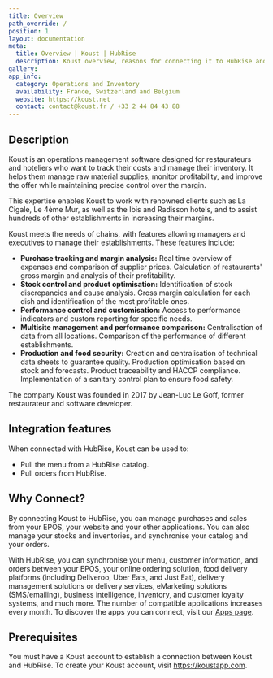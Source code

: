 ```yaml
---
title: Overview
path_override: /
position: 1
layout: documentation
meta:
  title: Overview | Koust | HubRise
  description: Koust overview, reasons for connecting it to HubRise and summary of integrated features.
gallery:
app_info:
  category: Operations and Inventory
  availability: France, Switzerland and Belgium
  website: https://koust.net
  contact: contact@koust.fr / +33 2 44 84 43 88
---
```


## Description

Koust is an operations management software designed for restaurateurs and hoteliers who want to track their costs and manage their inventory. It helps them manage raw material supplies, monitor profitability, and improve the offer while maintaining precise control over the margin.

This expertise enables Koust to work with renowned clients such as La Cigale, Le 4ème Mur, as well as the Ibis and Radisson hotels, and to assist hundreds of other establishments in increasing their margins.

Koust meets the needs of chains, with features allowing managers and executives to manage their establishments. These features include:

- **Purchase tracking and margin analysis:** Real time overview of expenses and comparison of supplier prices. Calculation of restaurants' gross margin and analysis of their profitability.
- **Stock control and product optimisation:** Identification of stock discrepancies and cause analysis. Gross margin calculation for each dish and identification of the most profitable ones.
- **Performance control and customisation:** Access to performance indicators and custom reporting for specific needs.
- **Multisite management and performance comparison:** Centralisation of data from all locations. Comparison of the performance of different establishments.
- **Production and food security:** Creation and centralisation of technical data sheets to guarantee quality. Production optimisation based on stock and forecasts. Product traceability and HACCP compliance. Implementation of a sanitary control plan to ensure food safety.

The company Koust was founded in 2017 by Jean-Luc Le Goff, former restaurateur and software developer.

## Integration features

When connected with HubRise, Koust can be used to:

- Pull the menu from a HubRise catalog.
- Pull orders from HubRise.

## Why Connect?

By connecting Koust to HubRise, you can manage purchases and sales from your EPOS, your website and your other applications. You can also manage your stocks and inventories, and synchronise your catalog and your orders.

With HubRise, you can synchronise your menu, customer information, and orders between your EPOS, your online ordering solution, food delivery platforms (including Deliveroo, Uber Eats, and Just Eat), delivery management solutions or delivery services, eMarketing solutions (SMS/emailing), business intelligence, inventory, and customer loyalty systems, and much more. The number of compatible applications increases every month. To discover the apps you can connect, visit our [Apps page](/apps).

## Prerequisites

You must have a Koust account to establish a connection between Koust and HubRise. To create your Koust account, visit https://koustapp.com.
